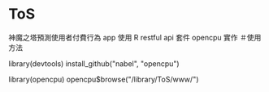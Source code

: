 # ToS
神魔之塔預測使用者付費行為 app
使用 R restful api 套件 opencpu 實作
＃使用方法

library(devtools)
install_github("nabel", "opencpu")

library(opencpu)
opencpu$browse("/library/ToS/www/")
